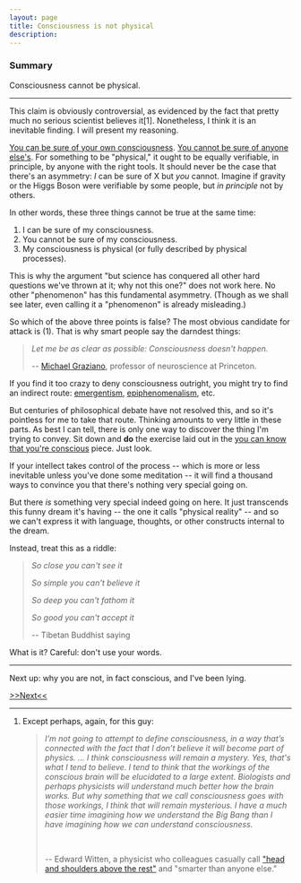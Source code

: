 ```yaml
---
layout: page
title: Consciousness is not physical
description:
---
```


### Summary

Consciousness cannot be physical.

---

This claim is obviously controversial, as evidenced by the fact that pretty 
much no serious scientist believes it[1]. Nonetheless, I think it is an 
inevitable finding. I will present my reasoning.

[You can be sure of your own consciousness](your-consciousness.html). 
[You cannot be sure of anyone else's](other-consciousness.html).
For something to be "physical," it ought to be equally verifiable, in
principle, by anyone with the right tools. It should never be the case that
there's an asymmetry: *I* can be sure of X but *you* cannot. Imagine if 
gravity or the Higgs Boson were verifiable by some people, but *in principle* 
not by others. 

In other words, these three things cannot be true at the same time:

1. I can be sure of my consciousness.
1. You cannot be sure of my consciousness.
1. My consciousness is physical (or fully described by physical processes).

This is why the argument "but science has conquered all other
hard questions we've thrown at it; why not this one?" does not work here. No
other "phenomenon" has this fundamental asymmetry. (Though as we shall see 
later, even calling it a "phenomenon" is already misleading.)

So which of the above three points is false?
The most obvious candidate for attack is (1). That is why smart people say
the darndest things:

> *Let me be as clear as possible: Consciousness doesn't happen.*
> &nbsp;
>
> -- [Michael Graziano](https://www.theatlantic.com/science/archive/2016/01/consciousness-color-brain/423522/),
> professor of neuroscience at Princeton.

If you find it too crazy to deny consciousness outright, you might try to find 
an indirect route: 
[emergentism](https://plato.stanford.edu/entries/properties-emergent/), [epiphenomenalism](https://plato.stanford.edu/entries/epiphenomenalism/), etc.

But centuries of philosophical debate have not resolved this, and so it's
pointless for me to take that route. Thinking amounts to very little in these
parts. As best I can tell, there is only one way to discover the thing I'm 
trying to convey. Sit down and **do** the exercise laid out in the [you can know
that you're conscious](your-consciousness.html) piece. Just look.
 
If your intellect takes control of the process -- which is more or less
inevitable unless you've done some meditation -- it will find a thousand ways
to convince you that there's nothing very special going on.

But there *is* something very special indeed going on here. It just
transcends this funny dream it's having -- the one it calls "physical reality" 
-- and so we can't express it with language, thoughts, or other constructs 
internal to the dream.

Instead, treat this as a riddle:

> *So close you can't see it*
>
> *So simple you can't believe it*
>
> *So deep you can't fathom it*
>
> *So good you can't accept it*
>
> -- Tibetan Buddhist saying

What is it? Careful: don't use your words.

---

Next up: why you are not, in fact conscious, and I've been lying.

[>>Next<<](consciousness.html)

---

1. Except perhaps, again, for this guy:

   > *I’m not going to attempt to define consciousness, in a way that’s 
     connected with the fact that I don’t believe it will become part of physics. ...
   > I think consciousness will remain a mystery. Yes, that's what I tend
to believe. I tend to think that the workings of the conscious brain
will be elucidated to a large extent. Biologists and perhaps physicists
will understand much better how the brain works. But why something that
we call consciousness goes with those workings, I think that will remain
mysterious. I have a much easier time imagining how we understand the
Big Bang than I have imagining how we can understand consciousness.*
   >
   > &nbsp;
   >
   > -- Edward Witten, a physicist who colleagues casually call ["head and shoulders above the rest"](http://www.nytimes.com/1987/10/18/magazine/a-theory-of-everything.html?pagewanted=all) and "smarter than anyone else."
